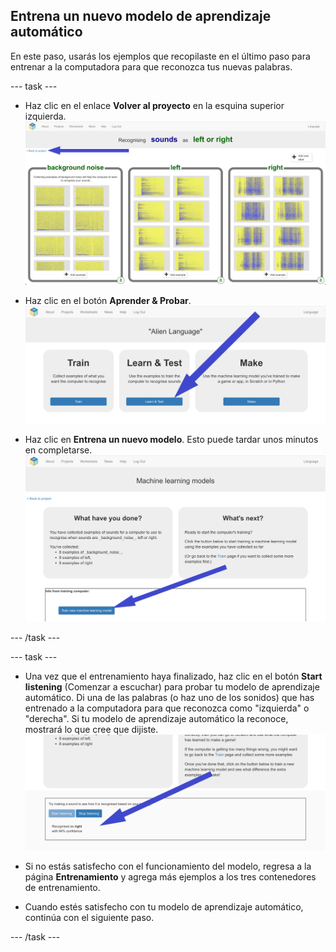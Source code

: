 ## Entrena un nuevo modelo de aprendizaje automático
En este paso, usarás los ejemplos que recopilaste en el último paso para entrenar a la computadora para que reconozca tus nuevas palabras.

--- task ---

+ Haz clic en el enlace **Volver al proyecto** en la esquina superior izquierda. ![Flecha que apunta al botón volver al proyecto](images/8-right-annotated.png)

+ Haz clic en el botón **Aprender & Probar**. ![Flecha que apunta al botón aprender y probar](images/learn-test-annotated.png)

+ Haz clic en **Entrena un nuevo modelo**. Esto puede tardar unos minutos en completarse. ![Flecha que apunta a Entrenar nuevo modelo de aprendizaje automático](images/train-annotated.png)

--- /task ---

--- task ---

+ Una vez que el entrenamiento haya finalizado, haz clic en el botón **Start listening** (Comenzar a escuchar) para probar tu modelo de aprendizaje automático. Di una de las palabras (o haz uno de los sonidos) que has entrenado a la computadora para que reconozca como "izquierda" o "derecha". Si tu modelo de aprendizaje automático la reconoce, mostrará lo que cree que dijiste. ![Flecha que apunta a lo que la computadora cree que hiciste](images/start-listening-annotated.png)

+ Si no estás satisfecho con el funcionamiento del modelo, regresa a la página **Entrenamiento** y agrega más ejemplos a los tres contenedores de entrenamiento.

+ Cuando estés satisfecho con tu modelo de aprendizaje automático, continúa con el siguiente paso.

--- /task ---
